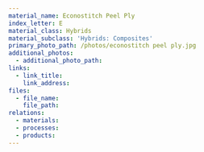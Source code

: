 ```yaml
---
material_name: Econostitch Peel Ply
index_letter: E
material_class: Hybrids
material_subclass: 'Hybrids: Composites'
primary_photo_path: /photos/econostitch peel ply.jpg
additional_photos:
  - additional_photo_path:
links:
  - link_title:
    link_address:
files:
  - file_name:
    file_path:
relations:
  - materials:
  - processes:
  - products:
---
```



